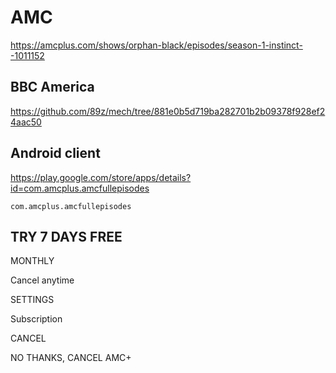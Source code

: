 # AMC

https://amcplus.com/shows/orphan-black/episodes/season-1-instinct--1011152

## BBC America

https://github.com/89z/mech/tree/881e0b5d719ba282701b2b09378f928ef24aac50

## Android client

https://play.google.com/store/apps/details?id=com.amcplus.amcfullepisodes

~~~
com.amcplus.amcfullepisodes
~~~

## TRY 7 DAYS FREE

MONTHLY

Cancel anytime

SETTINGS

Subscription

CANCEL

NO THANKS, CANCEL AMC+
